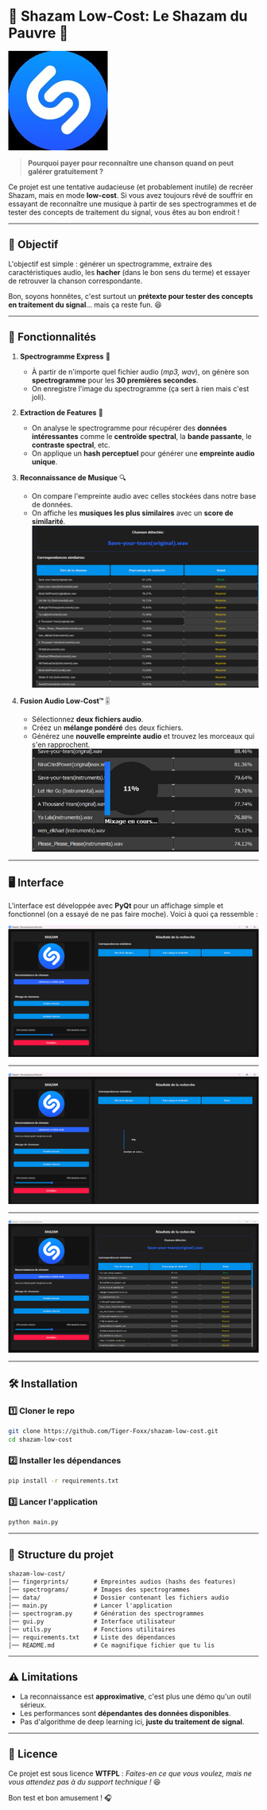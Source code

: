 # 🎵 Shazam Low-Cost: Le Shazam du Pauvre 🤡

![Shazam Logo](images/SHLOW.jpg)

> **Pourquoi payer pour reconnaître une chanson quand on peut galérer gratuitement ?**

Ce projet est une tentative audacieuse (et probablement inutile) de recréer Shazam, mais en mode **low-cost**. Si vous avez toujours rêvé de souffrir en essayant de reconnaître une musique à partir de ses spectrogrammes et de tester des concepts de traitement du signal, vous êtes au bon endroit !

---

## 🎯 Objectif

L'objectif est simple : générer un spectrogramme, extraire des caractéristiques audio, les **hacher** (dans le bon sens du terme) et essayer de retrouver la chanson correspondante.

Bon, soyons honnêtes, c'est surtout un **prétexte pour tester des concepts en traitement du signal**... mais ça reste fun. 😆

---

## 🚀 Fonctionnalités

1. **Spectrogramme Express** 🎨
   - À partir de n'importe quel fichier audio (*mp3, wav*), on génère son **spectrogramme** pour les **30 premières secondes**.
   - On enregistre l'image du spectrogramme (ça sert à rien mais c'est joli).

2. **Extraction de Features** 🧐
   - On analyse le spectrogramme pour récupérer des **données intéressantes** comme le **centroïde spectral**, la **bande passante**, le **contraste spectral**, etc.
   - On applique un **hash perceptuel** pour générer une **empreinte audio unique**.

3. **Reconnaissance de Musique** 🔍
   - On compare l'empreinte audio avec celles stockées dans notre base de données.
   - On affiche les **musiques les plus similaires** avec un **score de similarité**.
![Capture d'écran](screenshots/4.png)

4. **Fusion Audio Low-Cost™** 🎚️
   - Sélectionnez **deux fichiers audio**.
   - Créez un **mélange pondéré** des deux fichiers.
   - Générez une **nouvelle empreinte audio** et trouvez les morceaux qui s'en rapprochent.
![Capture d'écran](screenshots/5.png)

---

## 🖥️ Interface

L'interface est développée avec **PyQt** pour un affichage simple et fonctionnel (on a essayé de ne pas faire moche). Voici à quoi ça ressemble :

![Capture d'écran](screenshots/1.png)

---
![Capture d'écran](screenshots/2.png)

---
![Capture d'écran](screenshots/3.png)


---

## 🛠️ Installation

### 1️⃣ Cloner le repo
```bash
git clone https://github.com/Tiger-Foxx/shazam-low-cost.git
cd shazam-low-cost
```

### 2️⃣ Installer les dépendances
```bash
pip install -r requirements.txt
```

### 3️⃣ Lancer l'application
```bash
python main.py
```

---

## 📂 Structure du projet

```
shazam-low-cost/
│── fingerprints/       # Empreintes audios (hashs des features)
│── spectrograms/       # Images des spectrogrammes
│── data/               # Dossier contenant les fichiers audio
│── main.py             # Lancer l'application
│── spectrogram.py      # Génération des spectrogrammes
│── gui.py              # Interface utilisateur
│── utils.py            # Fonctions utilitaires
│── requirements.txt    # Liste des dépendances
│── README.md           # Ce magnifique fichier que tu lis
```

---

## ⚠️ Limitations

- La reconnaissance est **approximative**, c'est plus une démo qu'un outil sérieux.
- Les performances sont **dépendantes des données disponibles**.
- Pas d'algorithme de deep learning ici, **juste du traitement de signal**.

---

## 📜 Licence

Ce projet est sous licence **WTFPL** : *Faites-en ce que vous voulez, mais ne vous attendez pas à du support technique !* 😆


Bon test et bon amusement ! 🎧


